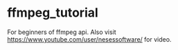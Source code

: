 # ffmpeg_tutorial

For beginners of ffmpeg api. Also visit https://www.youtube.com/user/nesessoftware/ for video.
